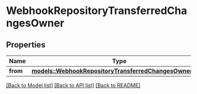 # WebhookRepositoryTransferredChangesOwner

## Properties

Name | Type | Description | Notes
------------ | ------------- | ------------- | -------------
**from** | [**models::WebhookRepositoryTransferredChangesOwnerFrom**](webhook_repository_transferred_changes_owner_from.md) |  | 

[[Back to Model list]](../README.md#documentation-for-models) [[Back to API list]](../README.md#documentation-for-api-endpoints) [[Back to README]](../README.md)


